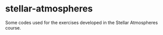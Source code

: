 # stellar-atmospheres
Some codes used for the exercises developed in the Stellar Atmospheres course.


